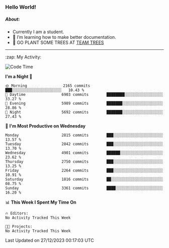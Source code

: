 ### Hello World!

##### About:
- Currently I am a student.
- 🌱 I’m learning how to make better documentation.
- 🌱 GO PLANT SOME TREES AT [TEAM TREES](https://teamtrees.org/)

---
  <summary>:zap: My Activity:</summary>
  
<!--START_SECTION:waka-->
![Code Time](http://img.shields.io/badge/Code%20Time-1%2C267%20hrs%2050%20mins-blue)

**I'm a Night 🦉** 

```text
🌞 Morning                2165 commits        ███░░░░░░░░░░░░░░░░░░░░░░   10.43 % 
🌆 Daytime                6903 commits        ████████░░░░░░░░░░░░░░░░░   33.27 % 
🌃 Evening                5989 commits        ███████░░░░░░░░░░░░░░░░░░   28.86 % 
🌙 Night                  5692 commits        ███████░░░░░░░░░░░░░░░░░░   27.43 % 
```
📅 **I'm Most Productive on Wednesday** 

```text
Monday                   2815 commits        ███░░░░░░░░░░░░░░░░░░░░░░   13.57 % 
Tuesday                  2842 commits        ███░░░░░░░░░░░░░░░░░░░░░░   13.70 % 
Wednesday                4901 commits        ██████░░░░░░░░░░░░░░░░░░░   23.62 % 
Thursday                 2750 commits        ███░░░░░░░░░░░░░░░░░░░░░░   13.25 % 
Friday                   2264 commits        ███░░░░░░░░░░░░░░░░░░░░░░   10.91 % 
Saturday                 1816 commits        ██░░░░░░░░░░░░░░░░░░░░░░░   08.75 % 
Sunday                   3361 commits        ████░░░░░░░░░░░░░░░░░░░░░   16.20 % 
```


📊 **This Week I Spent My Time On** 

```text
🔥 Editors: 
No Activity Tracked This Week

🐱‍💻 Projects: 
No Activity Tracked This Week
```


 Last Updated on 27/12/2023 00:17:03 UTC
<!--END_SECTION:waka-->
